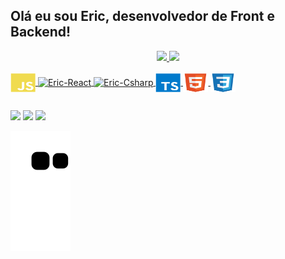 ## Olá eu sou Eric, desenvolvedor de Front e Backend!
<div align="center">
    <a href="https://github.com/EricFaustino">
        <img height="180em" src="https://github-readme-stats.vercel.app/api?username=ericfaustino&show_icons=true&theme=dracula&include_all_commits=true&count_private=true" />
        <img height="180em" src="https://github-readme-stats.vercel.app/api/top-langs/?username=ericfaustino&layout=compact&langs_count=7&theme=dracula" />
</div>
  
<div style="display: inline_block"><br>
    <img align="center" alt="Eric-Js" height="30" width="40" src="https://raw.githubusercontent.com/devicons/devicon/master/icons/javascript/javascript-plain.svg">
    <img align="center" alt="Eric-React" height="30" width="40" src="https://cdn.jsdelivr.net/gh/devicons/devicon/icons/php/php-plain.svg">
    <img align="center" alt="Eric-Csharp" height="30" width="40" src="https://cdn.jsdelivr.net/gh/devicons/devicon/icons/mysql/mysql-original.svg">
    <img align="center" alt="Eric-Ts" height="30" width="40" src="https://raw.githubusercontent.com/devicons/devicon/master/icons/typescript/typescript-plain.svg">
    <img align="center" alt="Eric-HTML" height="30" width="40" src="https://raw.githubusercontent.com/devicons/devicon/master/icons/html5/html5-original.svg">
    <img align="center" alt="Eric-CSS" height="30" width="40" src="https://raw.githubusercontent.com/devicons/devicon/master/icons/css3/css3-original.svg">
</div>

##

<div>
    <a href="#" target="_blank"><img src="https://img.shields.io/badge/Portifolio-3e3b3b?style=for-the-badge&logo=portifolio&logoColor=white" target="_blank"></a>
    <a href="mailto:ericf;alvim@gmail.com"><img src="https://img.shields.io/badge/-Gmail-%eb0000?style=for-the-badge&logo=gmail&logoColor=white" target="_blank"></a>
    <a href="https://www.linkedin.com/in/eric-alvim-7358a3223" target="_blank"><img src="https://img.shields.io/badge/-LinkedIn-%230077B5?style=for-the-badge&logo=linkedin&logoColor=white" target="_blank"></a>

  ![Snake animation](https://github.com/ericfaustino/ericfaustino/blob/output/github-contribution-grid-snake.svg)

</div>
